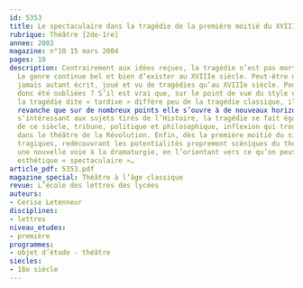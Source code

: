 ```yaml
---
id: 5353
title: Le spectaculaire dans la tragédie de la première moitié du XVIIIe siècle
rubrique: Théâtre [2de-1re]
annee: 2003
magazine: n°10 15 mars 2004
pages: 10
description: Contrairement aux idées reçues, la tragédie n’est pas morte avec Racine.
  Le genre continue bel et bien d’exister au XVIIIe siècle. Peut-être n’a-t-on finalement
  jamais autant écrit, joué et vu de tragédies qu’au XVIIIe siècle. Pourquoi ont-elles
  donc été oubliées ? S’il est vrai que, sur le point de vue du style et de la composition,
  la tragédie dite « tardive » diffère peu de la tragédie classique, il semble en
  revanche que sur de nombreux points elle s’ouvre à de nouveaux horizons : tout en
  s’intéressant aux sujets tirés de l’Histoire, la tragédie se fait également,au cours
  de ce siècle, tribune, politique et philosophique, inflexion qui trouvera son accomplissement
  dans le théâtre de la Révolution. Enfin, dès la première moitié du siècle, les auteurs
  tragiques, redécouvrant les potentialités proprement scéniques du théâtre, ouvrent
  une nouvelle voie à la dramaturgie, en l’orientant vers ce qu’on peut appeler une
  esthétique « spectaculaire »…
article_pdf: 5353.pdf
magazine_special: Théâtre à l’âge classique
revue: L’école des lettres des lycées
auteurs:
- Cerise Letenneur
disciplines:
- lettres
niveau_etudes:
- première
programmes:
- objet d’étude - théâtre
siecles:
- 18e siècle
---
```

